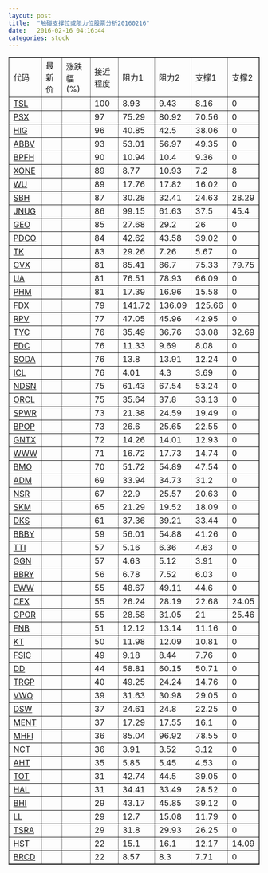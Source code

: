 ```yaml
---
layout: post
title:  "触碰支撑位或阻力位股票分析20160216"
date:   2016-02-16 04:16:44
categories: stock
---
```

<script type="text/javascript">
var stockList = []
stockList.push('gb_tsl');
stockList.push('gb_psx');
stockList.push('gb_hig');
stockList.push('gb_abbv');
stockList.push('gb_bpfh');
stockList.push('gb_xone');
stockList.push('gb_wu');
stockList.push('gb_sbh');
stockList.push('gb_jnug');
stockList.push('gb_geo');
stockList.push('gb_pdco');
stockList.push('gb_tk');
stockList.push('gb_cvx');
stockList.push('gb_ua');
stockList.push('gb_phm');
stockList.push('gb_fdx');
stockList.push('gb_rpv');
stockList.push('gb_tyc');
stockList.push('gb_edc');
stockList.push('gb_soda');
stockList.push('gb_icl');
stockList.push('gb_ndsn');
stockList.push('gb_orcl');
stockList.push('gb_spwr');
stockList.push('gb_bpop');
stockList.push('gb_gntx');
stockList.push('gb_www');
stockList.push('gb_bmo');
stockList.push('gb_adm');
stockList.push('gb_nsr');
stockList.push('gb_skm');
stockList.push('gb_dks');
stockList.push('gb_bbby');
stockList.push('gb_tti');
stockList.push('gb_ggn');
stockList.push('gb_bbry');
stockList.push('gb_eww');
stockList.push('gb_cfx');
stockList.push('gb_gpor');
stockList.push('gb_fnb');
stockList.push('gb_kt');
stockList.push('gb_fsic');
stockList.push('gb_dd');
stockList.push('gb_trgp');
stockList.push('gb_vwo');
stockList.push('gb_dsw');
stockList.push('gb_ment');
stockList.push('gb_mhfi');
stockList.push('gb_nct');
stockList.push('gb_aht');
stockList.push('gb_tot');
stockList.push('gb_hal');
stockList.push('gb_bhi');
stockList.push('gb_ll');
stockList.push('gb_tsra');
stockList.push('gb_hst');
stockList.push('gb_brcd');
</script>
<table border="1">
 <tr>
 <td>代码</td>
 <td>最新价</td>
 <td>涨跌幅(%)</td>
 <td>接近程度</td>
 <td>阻力1</td>
 <td>阻力2</td>
 <td>支撑1</td>
 <td>支撑2</td>
</tr>
  <tr id="tsl" class="red">
  <td><a href="http://stock.finance.sina.com.cn/usstock/quotes/TSL.html" target="_blank">TSL</a></td><td></td><td></td><td>100</td><td>8.93</td><td>9.43</td><td>8.16</td><td>0</td></tr>
  <tr id="psx" class="red">
  <td><a href="http://stock.finance.sina.com.cn/usstock/quotes/PSX.html" target="_blank">PSX</a></td><td></td><td></td><td>97</td><td>75.29</td><td>80.92</td><td>70.56</td><td>0</td></tr>
  <tr id="hig" class="red">
  <td><a href="http://stock.finance.sina.com.cn/usstock/quotes/HIG.html" target="_blank">HIG</a></td><td></td><td></td><td>96</td><td>40.85</td><td>42.5</td><td>38.06</td><td>0</td></tr>
  <tr id="abbv" class="red">
  <td><a href="http://stock.finance.sina.com.cn/usstock/quotes/ABBV.html" target="_blank">ABBV</a></td><td></td><td></td><td>93</td><td>53.01</td><td>56.97</td><td>49.35</td><td>0</td></tr>
  <tr id="bpfh" class="green">
  <td><a href="http://stock.finance.sina.com.cn/usstock/quotes/BPFH.html" target="_blank">BPFH</a></td><td></td><td></td><td>90</td><td>10.94</td><td>10.4</td><td>9.36</td><td>0</td></tr>
  <tr id="xone" class="red">
  <td><a href="http://stock.finance.sina.com.cn/usstock/quotes/XONE.html" target="_blank">XONE</a></td><td></td><td></td><td>89</td><td>8.77</td><td>10.93</td><td>7.2</td><td>8</td></tr>
  <tr id="wu" class="red">
  <td><a href="http://stock.finance.sina.com.cn/usstock/quotes/WU.html" target="_blank">WU</a></td><td></td><td></td><td>89</td><td>17.76</td><td>17.82</td><td>16.02</td><td>0</td></tr>
  <tr id="sbh" class="red">
  <td><a href="http://stock.finance.sina.com.cn/usstock/quotes/SBH.html" target="_blank">SBH</a></td><td></td><td></td><td>87</td><td>30.28</td><td>32.41</td><td>24.63</td><td>28.29</td></tr>
  <tr id="jnug" class="red">
  <td><a href="http://stock.finance.sina.com.cn/usstock/quotes/JNUG.html" target="_blank">JNUG</a></td><td></td><td></td><td>86</td><td>99.15</td><td>61.63</td><td>37.5</td><td>45.4</td></tr>
  <tr id="geo" class="green">
  <td><a href="http://stock.finance.sina.com.cn/usstock/quotes/GEO.html" target="_blank">GEO</a></td><td></td><td></td><td>85</td><td>27.68</td><td>29.2</td><td>26</td><td>0</td></tr>
  <tr id="pdco" class="red">
  <td><a href="http://stock.finance.sina.com.cn/usstock/quotes/PDCO.html" target="_blank">PDCO</a></td><td></td><td></td><td>84</td><td>42.62</td><td>43.58</td><td>39.02</td><td>0</td></tr>
  <tr id="tk" class="green">
  <td><a href="http://stock.finance.sina.com.cn/usstock/quotes/TK.html" target="_blank">TK</a></td><td></td><td></td><td>83</td><td>29.26</td><td>7.26</td><td>5.67</td><td>0</td></tr>
  <tr id="cvx" class="green">
  <td><a href="http://stock.finance.sina.com.cn/usstock/quotes/CVX.html" target="_blank">CVX</a></td><td></td><td></td><td>81</td><td>85.41</td><td>86.7</td><td>75.33</td><td>79.75</td></tr>
  <tr id="ua" class="red">
  <td><a href="http://stock.finance.sina.com.cn/usstock/quotes/UA.html" target="_blank">UA</a></td><td></td><td></td><td>81</td><td>76.51</td><td>78.93</td><td>66.09</td><td>0</td></tr>
  <tr id="phm" class="green">
  <td><a href="http://stock.finance.sina.com.cn/usstock/quotes/PHM.html" target="_blank">PHM</a></td><td></td><td></td><td>81</td><td>17.39</td><td>16.96</td><td>15.58</td><td>0</td></tr>
  <tr id="fdx" class="green">
  <td><a href="http://stock.finance.sina.com.cn/usstock/quotes/FDX.html" target="_blank">FDX</a></td><td></td><td></td><td>79</td><td>141.72</td><td>136.09</td><td>125.66</td><td>0</td></tr>
  <tr id="rpv" class="green">
  <td><a href="http://stock.finance.sina.com.cn/usstock/quotes/RPV.html" target="_blank">RPV</a></td><td></td><td></td><td>77</td><td>47.05</td><td>45.96</td><td>42.95</td><td>0</td></tr>
  <tr id="tyc" class="green">
  <td><a href="http://stock.finance.sina.com.cn/usstock/quotes/TYC.html" target="_blank">TYC</a></td><td></td><td></td><td>76</td><td>35.49</td><td>36.76</td><td>33.08</td><td>32.69</td></tr>
  <tr id="edc" class="green">
  <td><a href="http://stock.finance.sina.com.cn/usstock/quotes/EDC.html" target="_blank">EDC</a></td><td></td><td></td><td>76</td><td>11.33</td><td>9.69</td><td>8.08</td><td>0</td></tr>
  <tr id="soda" class="green">
  <td><a href="http://stock.finance.sina.com.cn/usstock/quotes/SODA.html" target="_blank">SODA</a></td><td></td><td></td><td>76</td><td>13.8</td><td>13.91</td><td>12.24</td><td>0</td></tr>
  <tr id="icl" class="red">
  <td><a href="http://stock.finance.sina.com.cn/usstock/quotes/ICL.html" target="_blank">ICL</a></td><td></td><td></td><td>76</td><td>4.01</td><td>4.3</td><td>3.69</td><td>0</td></tr>
  <tr id="ndsn" class="red">
  <td><a href="http://stock.finance.sina.com.cn/usstock/quotes/NDSN.html" target="_blank">NDSN</a></td><td></td><td></td><td>75</td><td>61.43</td><td>67.54</td><td>53.24</td><td>0</td></tr>
  <tr id="orcl" class="red">
  <td><a href="http://stock.finance.sina.com.cn/usstock/quotes/ORCL.html" target="_blank">ORCL</a></td><td></td><td></td><td>75</td><td>35.64</td><td>37.8</td><td>33.13</td><td>0</td></tr>
  <tr id="spwr" class="red">
  <td><a href="http://stock.finance.sina.com.cn/usstock/quotes/SPWR.html" target="_blank">SPWR</a></td><td></td><td></td><td>73</td><td>21.38</td><td>24.59</td><td>19.49</td><td>0</td></tr>
  <tr id="bpop" class="red">
  <td><a href="http://stock.finance.sina.com.cn/usstock/quotes/BPOP.html" target="_blank">BPOP</a></td><td></td><td></td><td>73</td><td>26.6</td><td>25.65</td><td>22.55</td><td>0</td></tr>
  <tr id="gntx" class="red">
  <td><a href="http://stock.finance.sina.com.cn/usstock/quotes/GNTX.html" target="_blank">GNTX</a></td><td></td><td></td><td>72</td><td>14.26</td><td>14.01</td><td>12.93</td><td>0</td></tr>
  <tr id="www" class="red">
  <td><a href="http://stock.finance.sina.com.cn/usstock/quotes/WWW.html" target="_blank">WWW</a></td><td></td><td></td><td>71</td><td>16.72</td><td>17.73</td><td>14.74</td><td>0</td></tr>
  <tr id="bmo" class="green">
  <td><a href="http://stock.finance.sina.com.cn/usstock/quotes/BMO.html" target="_blank">BMO</a></td><td></td><td></td><td>70</td><td>51.72</td><td>54.89</td><td>47.54</td><td>0</td></tr>
  <tr id="adm" class="green">
  <td><a href="http://stock.finance.sina.com.cn/usstock/quotes/ADM.html" target="_blank">ADM</a></td><td></td><td></td><td>69</td><td>33.94</td><td>34.73</td><td>31.2</td><td>0</td></tr>
  <tr id="nsr" class="green">
  <td><a href="http://stock.finance.sina.com.cn/usstock/quotes/NSR.html" target="_blank">NSR</a></td><td></td><td></td><td>67</td><td>22.9</td><td>25.57</td><td>20.63</td><td>0</td></tr>
  <tr id="skm" class="red">
  <td><a href="http://stock.finance.sina.com.cn/usstock/quotes/SKM.html" target="_blank">SKM</a></td><td></td><td></td><td>65</td><td>21.29</td><td>19.52</td><td>18.09</td><td>0</td></tr>
  <tr id="dks" class="green">
  <td><a href="http://stock.finance.sina.com.cn/usstock/quotes/DKS.html" target="_blank">DKS</a></td><td></td><td></td><td>61</td><td>37.36</td><td>39.21</td><td>33.44</td><td>0</td></tr>
  <tr id="bbby" class="green">
  <td><a href="http://stock.finance.sina.com.cn/usstock/quotes/BBBY.html" target="_blank">BBBY</a></td><td></td><td></td><td>59</td><td>56.01</td><td>54.88</td><td>41.26</td><td>0</td></tr>
  <tr id="tti" class="green">
  <td><a href="http://stock.finance.sina.com.cn/usstock/quotes/TTI.html" target="_blank">TTI</a></td><td></td><td></td><td>57</td><td>5.16</td><td>6.36</td><td>4.63</td><td>0</td></tr>
  <tr id="ggn" class="red">
  <td><a href="http://stock.finance.sina.com.cn/usstock/quotes/GGN.html" target="_blank">GGN</a></td><td></td><td></td><td>57</td><td>4.63</td><td>5.12</td><td>3.91</td><td>0</td></tr>
  <tr id="bbry" class="red">
  <td><a href="http://stock.finance.sina.com.cn/usstock/quotes/BBRY.html" target="_blank">BBRY</a></td><td></td><td></td><td>56</td><td>6.78</td><td>7.52</td><td>6.03</td><td>0</td></tr>
  <tr id="eww" class="green">
  <td><a href="http://stock.finance.sina.com.cn/usstock/quotes/EWW.html" target="_blank">EWW</a></td><td></td><td></td><td>55</td><td>48.67</td><td>49.11</td><td>44.6</td><td>0</td></tr>
  <tr id="cfx" class="green">
  <td><a href="http://stock.finance.sina.com.cn/usstock/quotes/CFX.html" target="_blank">CFX</a></td><td></td><td></td><td>55</td><td>26.24</td><td>28.19</td><td>22.68</td><td>24.05</td></tr>
  <tr id="gpor" class="green">
  <td><a href="http://stock.finance.sina.com.cn/usstock/quotes/GPOR.html" target="_blank">GPOR</a></td><td></td><td></td><td>55</td><td>28.58</td><td>31.05</td><td>21</td><td>25.46</td></tr>
  <tr id="fnb" class="red">
  <td><a href="http://stock.finance.sina.com.cn/usstock/quotes/FNB.html" target="_blank">FNB</a></td><td></td><td></td><td>51</td><td>12.12</td><td>13.14</td><td>11.16</td><td>0</td></tr>
  <tr id="kt" class="red">
  <td><a href="http://stock.finance.sina.com.cn/usstock/quotes/KT.html" target="_blank">KT</a></td><td></td><td></td><td>50</td><td>11.98</td><td>12.09</td><td>10.81</td><td>0</td></tr>
  <tr id="fsic" class="green">
  <td><a href="http://stock.finance.sina.com.cn/usstock/quotes/FSIC.html" target="_blank">FSIC</a></td><td></td><td></td><td>49</td><td>9.18</td><td>8.44</td><td>7.76</td><td>0</td></tr>
  <tr id="dd" class="red">
  <td><a href="http://stock.finance.sina.com.cn/usstock/quotes/DD.html" target="_blank">DD</a></td><td></td><td></td><td>44</td><td>58.81</td><td>60.15</td><td>50.71</td><td>0</td></tr>
  <tr id="trgp" class="green">
  <td><a href="http://stock.finance.sina.com.cn/usstock/quotes/TRGP.html" target="_blank">TRGP</a></td><td></td><td></td><td>40</td><td>49.25</td><td>24.24</td><td>14.76</td><td>0</td></tr>
  <tr id="vwo" class="green">
  <td><a href="http://stock.finance.sina.com.cn/usstock/quotes/VWO.html" target="_blank">VWO</a></td><td></td><td></td><td>39</td><td>31.63</td><td>30.98</td><td>29.05</td><td>0</td></tr>
  <tr id="dsw" class="green">
  <td><a href="http://stock.finance.sina.com.cn/usstock/quotes/DSW.html" target="_blank">DSW</a></td><td></td><td></td><td>37</td><td>24.61</td><td>24.8</td><td>22.25</td><td>0</td></tr>
  <tr id="ment" class="red">
  <td><a href="http://stock.finance.sina.com.cn/usstock/quotes/MENT.html" target="_blank">MENT</a></td><td></td><td></td><td>37</td><td>17.29</td><td>17.55</td><td>16.1</td><td>0</td></tr>
  <tr id="mhfi" class="green">
  <td><a href="http://stock.finance.sina.com.cn/usstock/quotes/MHFI.html" target="_blank">MHFI</a></td><td></td><td></td><td>36</td><td>85.04</td><td>96.92</td><td>78.55</td><td>0</td></tr>
  <tr id="nct" class="green">
  <td><a href="http://stock.finance.sina.com.cn/usstock/quotes/NCT.html" target="_blank">NCT</a></td><td></td><td></td><td>36</td><td>3.91</td><td>3.52</td><td>3.12</td><td>0</td></tr>
  <tr id="aht" class="green">
  <td><a href="http://stock.finance.sina.com.cn/usstock/quotes/AHT.html" target="_blank">AHT</a></td><td></td><td></td><td>35</td><td>5.85</td><td>5.45</td><td>4.53</td><td>0</td></tr>
  <tr id="tot" class="green">
  <td><a href="http://stock.finance.sina.com.cn/usstock/quotes/TOT.html" target="_blank">TOT</a></td><td></td><td></td><td>31</td><td>42.74</td><td>44.5</td><td>39.05</td><td>0</td></tr>
  <tr id="hal" class="green">
  <td><a href="http://stock.finance.sina.com.cn/usstock/quotes/HAL.html" target="_blank">HAL</a></td><td></td><td></td><td>31</td><td>34.41</td><td>33.49</td><td>28.52</td><td>0</td></tr>
  <tr id="bhi" class="green">
  <td><a href="http://stock.finance.sina.com.cn/usstock/quotes/BHI.html" target="_blank">BHI</a></td><td></td><td></td><td>29</td><td>43.17</td><td>45.85</td><td>39.12</td><td>0</td></tr>
  <tr id="ll" class="red">
  <td><a href="http://stock.finance.sina.com.cn/usstock/quotes/LL.html" target="_blank">LL</a></td><td></td><td></td><td>29</td><td>12.7</td><td>15.08</td><td>11.79</td><td>0</td></tr>
  <tr id="tsra" class="green">
  <td><a href="http://stock.finance.sina.com.cn/usstock/quotes/TSRA.html" target="_blank">TSRA</a></td><td></td><td></td><td>29</td><td>31.8</td><td>29.93</td><td>26.25</td><td>0</td></tr>
  <tr id="hst" class="green">
  <td><a href="http://stock.finance.sina.com.cn/usstock/quotes/HST.html" target="_blank">HST</a></td><td></td><td></td><td>22</td><td>15.1</td><td>16.1</td><td>12.17</td><td>14.09</td></tr>
  <tr id="brcd" class="green">
  <td><a href="http://stock.finance.sina.com.cn/usstock/quotes/BRCD.html" target="_blank">BRCD</a></td><td></td><td></td><td>22</td><td>8.57</td><td>8.3</td><td>7.71</td><td>0</td></tr>
</table>
